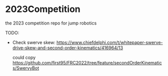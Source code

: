 # 2023Competition
the 2023 competition repo for jump robotics

TODO:
 - Check swerve skew: https://www.chiefdelphi.com/t/whitepaper-swerve-drive-skew-and-second-order-kinematics/416964/13
    
    could copy https://github.com/first95/FRC2022/tree/feature/secondOrderKinematics/SwervyBot
